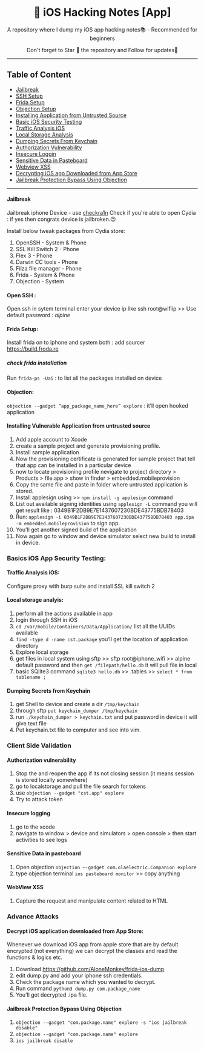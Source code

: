 <H1 align="center"> 🥷 iOS Hacking Notes [App]</h1>
<p align="center"> A repository where I dump my iOS app hacking notes📚 - Recommended for beginners </p>

<p align="center"> Don't forget to Star 🌟 the repository and Follow for updates🙂  </p>

---

## Table of Content
* [Jailbreak](#Jailbreak)
* [SSH Setup](#open-ssh-)
* [Frida Setup](#frida-setup)
* [Objection Setup](#objection)
* [Installing Application from Untrusted Source](#installing-vulnerable-application-from-untrusted-source)
* [Basic iOS Security Testing](#basics-ios-app-security-testing)
* [Traffic Analysis iOS](#traffic-analysis-ios)
* [Local Storage Analysis](#local-storage-analyis)
* [Dumping Secrets From Keychain](#dumping-secrets-from-keychain)
* [Authorization Vulnerability](#authorization-vulnerability)
* [Insecure Loggin](#insecure-logging)
* [Sensitive Data in Pasteboard](#sensitive-data-in-pasteboard)
* [Webview XSS](#webview-xss)
* [Decrypting iOS app Downloaded from App Store](#decrypt-ios-application-downloaded-from-app-store)
* [Jailbreak Protection Bypass Using Objection](#jailbreak-protection-bypass-using-objection)

---

#### Jailbreak
Jailbreak iphone Device - use [checkra1n](https://checkra.in/)
Check if you're able to open Cydia : if yes then congrats device is jailbroken.😉

Install below tweak packages from Cydia store:
1. OpenSSH - System & Phone
2. SSL Kill Switch 2 - Phone
3. Flex 3 - Phone
4. Darwin CC tools - Phone
5. Filza file manager - Phone
6. Frida - System & Phone
7. Objection - System

#### Open SSH : 
Open ssh in sytem terminal enter your device ip like ssh root@wifiip >> Use default password : _alpine_

#### Frida Setup:
Install frida on to iphone and system both : add sourcer https://build.froda.re	
##### check frida installation

Run ```frida-ps -Uai``` : to list all the packages installed on device

#### Objection:
```objection --gadget “app_package_name_here” explore``` : it’ll open hooked application

#### Installing Vulnerable Application from untrusted source

1. Add apple account to Xcode
2. create a sample project and generate provisioning profile.
3. Install sample application 
4. Now the provisioning certificate is generated for sample project that tell that app can be installed in a particular device
5. now to locate provisioning profile nevigate to project directory > Products > file.app > show in finder > embedded.mobileprovision 
6. Copy the same file and paste in folder where untrusted application is stored.
7. Install applesign using >> ```npm install -g applesign``` command
8. List out available signing identities using ```applesign -L``` command you will get result like : 0349B1F2DB9E7E1437607230BDE43775BDB78403
9. Run: ```applesign -i 0349B1F2DB9E7E1437607230BDE43775BDB78403 app.ipa -m embedded.mobileprovision```  to sign app.
10. You’ll get another signed build of the application
11. Now again go to window and device simulator select new build to install in device.

### Basics iOS App Security Testing: 

#### Traffic Analysis iOS:
Configure proxy with burp suite and install SSL kill switch 2

#### Local storage analyis:
1. perform all the actions available in app
2. login through SSH in iOS
3. ```cd /var/mobile/Containers/Data/Application/``` list all the UUIDs available
4. ```find -type d -name cst.package``` you’ll get the location of application directory
5. Explore local storage
6. get files in local system using sftp >> sftp root@iphone_wifi >> alpine default password and then ```get /filepath/hello.db``` it will pull file in local
7. basic SQlite3 command ```sqlite3 hello.db``` >> .tables >> ```select * from tablename ;```


#### Dumping Secrets from Keychain
1. get Shell to device and create a dir ```/tmp/keychain```
2. through sftp ```put keychain_dumper /tmp/keychain```
3. run ```./keychain_dumper > keychain.txt``` and put password in device it will give text file
4. Put keychain.txt file to computer and see into vim.

### Client Side Validation

#### Authorization vulnerability 
1.  Stop the and reopen the app if its not closing session (it means session is stored locally somewhere)
2.  go to localstorage and pull the file search for tokens
3. use ```objection --gadget "cst.app" explore```
4. Try to attack token

#### Insecure logging	
1. go to the xcode
2. navigate to window > device and simulators > open console > then start activities to see logs

#### Sensitive Data in pasteboard
1. Open objection ```objection —-gadget com.olaelectric.Companion explore```
2. type objection terminal ```ios pasteboard monitor``` >> copy anything

#### WebView XSS 
1. Capture the request and manipulate content related to HTML

### Advance Attacks

#### Decrypt iOS application downloaded from App Store:
Whenever we download iOS app from apple store that are by default encrypted (not everything) we can decrypt the classes and read the functions & logics etc.

1. Download https://github.com/AloneMonkey/frida-ios-dump
2. edit dump.py and add your iphone ssh credentials.
3. Check the package name which you wanted to decrypt.
4. Run command ```python3 dump.py com.package_name```
5. You’ll get decrypted .ipa file.


#### Jailbreak Protection Bypass Using Objection

1. ```objection --gadget "com.package.name" explore -s "ios jailbreak disable"```
2. ```objection --gadget "com.package.name" explore```
3. ```ios jailbreak disable```
